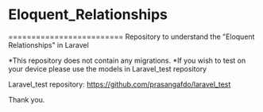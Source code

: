 # Eloquent_Relationships
=========================
Repository to understand the "Eloquent Relationships" in Laravel


*This repository does not contain any migrations.
*If you wish to test on your device please use the models in Laravel_test repository

Laravel_test repository: https://github.com/prasangafdo/laravel_test

Thank you.


